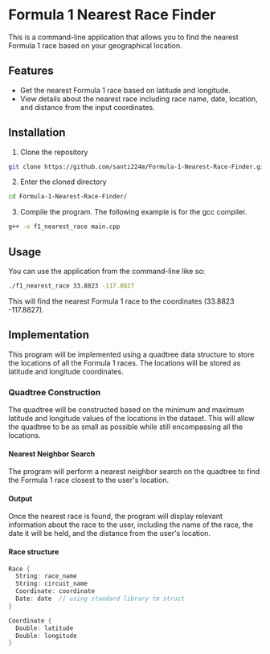# Formula 1 Nearest Race Finder

This is a command-line application that allows you to find the nearest Formula 1 race based on your geographical location.

## Features

* Get the nearest Formula 1 race based on latitude and longitude.
* View details about the nearest race including race name, date, location, and distance from the input coordinates.

## Installation

1. Clone the repository

```bash
git clone https://github.com/santi224m/Formula-1-Nearest-Race-Finder.git
```

2. Enter the cloned directory

```bash
cd Formula-1-Nearest-Race-Finder/
```
3. Compile the program. The following example is for the gcc compiler.

```bash
g++ -o f1_nearest_race main.cpp
```

## Usage

You can use the application from the command-line like so:

```bash
./f1_nearest_race 33.8823 -117.8827
```

This will find the nearest Formula 1 race to the coordinates (33.8823 -117.8827).

## Implementation

This program will be implemented using a quadtree data structure to store the locations of all the Formula 1 races. The locations will be stored as latitude and longitude coordinates.

### Quadtree Construction

The quadtree will be constructed based on the minimum and maximum latitude and longitude values of the locations in the dataset. This will allow the quadtree to be as small as possible while still encompassing all the locations.

#### Nearest Neighbor Search

The program will perform a nearest neighbor search on the quadtree to find the Formula 1 race closest to the user's location.

#### Output

Once the nearest race is found, the program will display relevant information about the race to the user, including the name of the race, the date it will be held, and the distance from the user's location.

#### Race structure

```cpp
Race {
  String: race_name
  String: circuit_name
  Coordinate: coordinate
  Date: date  // using standard library tm struct
}

Coordinate {
  Double: latitude
  Double: longitude
}
```
